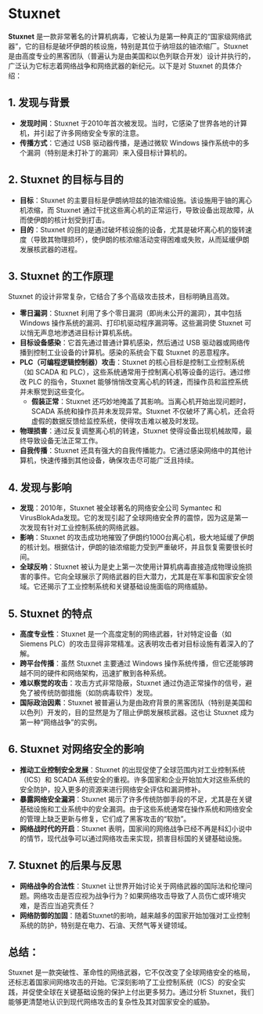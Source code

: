 # Stuxnet

**Stuxnet** 是一款非常著名的计算机病毒，它被认为是第一种真正的“国家级网络武器”，它的目标是破坏伊朗的核设施，特别是其位于纳坦兹的铀浓缩厂。Stuxnet 是由高度专业的黑客团队（普遍认为是由美国和以色列联合开发）设计并执行的，广泛认为它标志着网络战争和网络武器的新纪元。以下是对 Stuxnet 的具体介绍：

## 1. 发现与背景
- **发现时间**：Stuxnet 于2010年首次被发现。当时，它感染了世界各地的计算机，并引起了许多网络安全专家的注意。
- **传播方式**：它通过 USB 驱动器传播，是通过微软 Windows 操作系统中的多个漏洞（特别是未打补丁的漏洞）来入侵目标计算机的。

## 2. Stuxnet 的目标与目的
- **目标**：Stuxnet 的主要目标是伊朗纳坦兹的铀浓缩设施。该设施用于铀的离心机浓缩，而 Stuxnet 通过干扰这些离心机的正常运行，导致设备出现故障，从而使伊朗的核计划受到打击。
- **目的**：Stuxnet 的目的是通过破坏核设施的设备，尤其是破坏离心机的旋转速度（导致其物理损坏），使伊朗的核浓缩活动变得困难或失败，从而延缓伊朗发展核武器的进程。

## 3. Stuxnet 的工作原理
Stuxnet 的设计非常复杂，它结合了多个高级攻击技术，目标明确且高效。

- **零日漏洞**：Stuxnet 利用了多个零日漏洞（即尚未公开的漏洞），其中包括 Windows 操作系统的漏洞、打印机驱动程序漏洞等。这些漏洞使 Stuxnet 可以悄无声息地渗透进目标计算机系统。
- **目标设备感染**：它首先通过普通计算机感染，然后通过 USB 驱动器或网络传播到控制工业设备的计算机。感染的系统会下载 Stuxnet 的恶意程序。
- **PLC（可编程逻辑控制器）攻击**：Stuxnet 的核心目标是控制工业控制系统（如 SCADA 和 PLC），这些系统通常用于控制离心机等设备的运行。通过修改 PLC 的指令，Stuxnet 能够悄悄改变离心机的转速，而操作员和监控系统并未察觉到这些变化。
  - **假装正常**：Stuxnet 还巧妙地掩盖了其影响。当离心机开始出现问题时，SCADA 系统和操作员并未发现异常。Stuxnet 不仅破坏了离心机，还会将虚假的数据反馈给监控系统，使得攻击难以被及时发现。
- **物理损害**：通过反复调整离心机的转速，Stuxnet 使得设备出现机械故障，最终导致设备无法正常工作。
- **自我传播**：Stuxnet 还具有强大的自我传播能力。它通过感染网络中的其他计算机，快速传播到其他设备，确保攻击尽可能广泛且持续。

## 4. 发现与影响
- **发现**：2010年，Stuxnet 被全球著名的网络安全公司 Symantec 和 VirusBlokAda发现。它的发现引起了全球网络安全界的震惊，因为这是第一次发现有针对工业控制系统的网络武器。
- **影响**：Stuxnet 的攻击成功地摧毁了伊朗约1000台离心机，极大地延缓了伊朗的核计划。根据估计，伊朗的铀浓缩能力受到严重破坏，并且恢复需要很长时间。
- **全球反响**：Stuxnet 被认为是史上第一次使用计算机病毒直接造成物理设施损害的事件。它向全球展示了网络武器的巨大潜力，尤其是在军事和国家安全领域。它还揭示了工业控制系统和关键基础设施面临的网络威胁。

## 5. Stuxnet 的特点
- **高度专业性**：Stuxnet 是一个高度定制的网络武器，针对特定设备（如 Siemens PLC）的攻击显得非常精准。这表明攻击者对目标设施有着深入的了解。
- **跨平台传播**：虽然 Stuxnet 主要通过 Windows 操作系统传播，但它还能够跨越不同的硬件和网络架构，迅速扩散到各种系统。
- **难以察觉的攻击**：攻击方式非常隐蔽，Stuxnet 通过伪造正常操作的信号，避免了被传统防御措施（如防病毒软件）发现。
- **国际政治因素**：Stuxnet 被普遍认为是由政府背景的黑客团队（特别是美国和以色列）开发的，目的显然是为了阻止伊朗发展核武器。这也让 Stuxnet 成为第一种“网络战争”的实例。

## 6. Stuxnet 对网络安全的影响
- **推动工业控制安全发展**：Stuxnet 的出现促使了全球范围内对工业控制系统（ICS）和 SCADA 系统安全的重视。许多国家和企业开始加大对这些系统的安全防护，投入更多的资源来进行网络安全评估和漏洞修补。
- **暴露网络安全漏洞**：Stuxnet 揭示了许多传统防御手段的不足，尤其是在关键基础设施和工业系统中的安全漏洞。由于这些系统通常在操作系统和网络安全的管理上缺乏更新与修复，它们成了黑客攻击的“软肋”。
- **网络战时代的开启**：Stuxnet 表明，国家间的网络战争已经不再是科幻小说中的情节，现代战争可以通过网络攻击来实现，损害目标国的关键基础设施。

## 7. Stuxnet 的后果与反思
- **网络战争的合法性**：Stuxnet 让世界开始讨论关于网络武器的国际法和伦理问题。网络攻击是否应视为战争行为？如果网络攻击导致了人员伤亡或环境灾难，是否应当追究责任？
- **网络防御的加固**：随着Stuxnet的影响，越来越多的国家开始加强对工业控制系统的防护，特别是在电力、石油、天然气等关键领域。

## 总结：
Stuxnet 是一款突破性、革命性的网络武器，它不仅改变了全球网络安全的格局，还标志着国家间网络攻击的开始。它深刻影响了工业控制系统（ICS）的安全实践，并促使全球在关键基础设施的保护上付出更多努力。通过分析 Stuxnet，我们能够更清楚地认识到现代网络攻击的复杂性及其对国家安全的威胁。